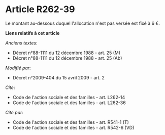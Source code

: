 # Article R262-39

Le montant au-dessous duquel l'allocation n'est pas versée est fixé à 6 €.

**Liens relatifs à cet article**

_Anciens textes_:

  - Décret n°88-1111 du 12 décembre 1988 - art. 25 (M)
  - Décret n°88-1111 du 12 décembre 1988 - art. 25 (Ab)

_Modifié par_:

  - Décret n°2009-404 du 15 avril 2009 - art. 2

_Cite_:

  - Code de l'action sociale et des familles - art. L262-14
  - Code de l'action sociale et des familles - art. L262-36

_Cité par_:

  - Code de l'action sociale et des familles - art. R541-1 (T)
  - Code de l'action sociale et des familles - art. R542-6 (VD)
